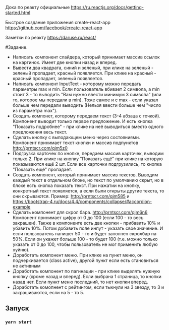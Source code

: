 Дока по реакту официальные
https://ru.reactjs.org/docs/getting-started.html

Быстрое создание приложения create-react-app
https://github.com/facebook/create-react-app

Заметки по реакту
https://daruse.ru/react/

#Задание.

- Написать компонент слайдера, который принимает массив ссылок на картинок.
Имеет две кнопки назад и вперед.
- Вывести два квадрата, синий и зеленый, при клике на зеленый - зеленый пропадает, 
красный появляется. При клике на красный - красный пропадает, зеленый появляется.
- Написать компонент InputText - которому можно передать параметры max и min.
Если пользователь вбивает 2 символа, а min стоит 3 - то выводить "Вам нужно ввести минимум 3 символа"
(или то, которое мы передали в min). Тоже самое и с max - если указал больше чем передали
выводить (Нельзя ввести больше чем "число из параметра max").
- Создать компонет, которому передаем текст (3-4 абзаца с точкой). Компонент выводит только
первое предложение. И есть кнопка "Показать подробнее" - при клике на неё выводиться вместо одного
предложения весь текст.
- Сделать кнопку с выподающем меню через состояниями. Компонент принимает текст кнопки и массив
подпунктов http://prntscr.com/qjm5z0
- Подгрузка карточек по кнопке, передаем массив карточек, выводим только 2. При клике на кнопку
"Показать ещё" при клике на которую показываются ещё 2 шт. Если все карточки
подгрузились, то кнопка "Показать ещё" пропадает.
- Создать компонент, который принимает массив текстов. Выводим каждый текст в отдельном блоке, но
текст по умолчанию скрыт, но в блоке есть кнопка показать текст. При нажатии на кнопку, конкретный
текст появляется, а если были открыты другие текста, то они скрываются.
Пример: http://prntscr.com/qjm585 и https://bootstrap-4.ru/docs/4.4/components/collapse/#accordion-example
- Сделать компонент для скрол бара. http://prntscr.com/qjm6n6
Компонент принимает цифру от 0 до 100 (если 100 - то весь закрашен).
Также в компоненте есть две кнопки - прибавить 10% и убавить 10%.
Потом добавить поле инпут - указать свое значение. И если пользователь напишет 50 - то и будет
заполнен скролбар на 50%. Если он укажет больше 100 - то будет 100 (т.е. можно только указать от 0 до 100, 
чтобы пользователь не мог применить любую хуйню).
- Доработать компонент меню. При клике на пункт меню, он подчеркивается (class active), другой пункт
если есть становиться не активным
- Доработать компонент по пагинации - при клике выделять нужную кнопку (кроме назад и вперед).
Если выбрана 1 страница, то кнопки назад нет. Если пункт меню последний, то нет кнопки вперед.
- Доработать комопнент с рейтингом, если тыкнули на 3 звезду, то 3 и закрашиваются, если на 5 - то 5.


## Запуск
### `yarn start`